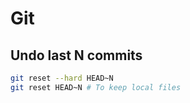 # Git

## Undo last N commits

```sh
git reset --hard HEAD~N
git reset HEAD~N # To keep local files
```
